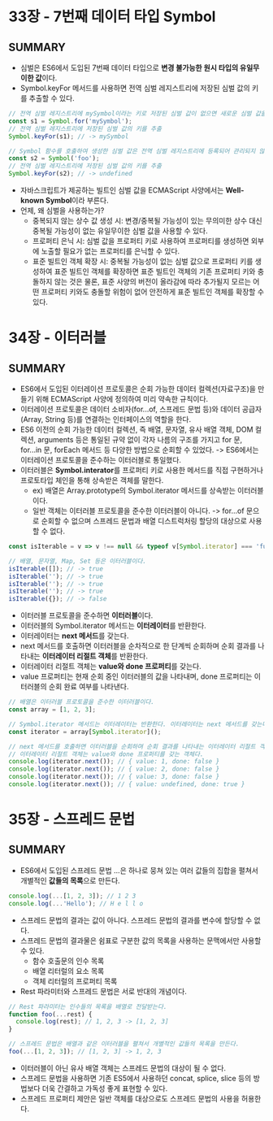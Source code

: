# 33장 - 7번째 데이터 타입 Symbol
## SUMMARY
- 심벌은 ES6에서 도입된 7번째 데이터 타입으로 **변경 불가능한 원시 타입의 유일무이한 값**이다.
- Symbol.keyFor 메서드를 사용하면 전역 심벌 레지스트리에 저장된 심벌 값의 키를 추출할 수 있다.

```javascript
// 전역 심벌 레지스트리에 mySymbol이라는 키로 저장된 심벌 값이 없으면 새로운 심벌 값을 생성
const s1 = Symbol.for('mySymbol');
// 전역 심벌 레지스트리에 저장된 심벌 값의 키를 추출
Symbol.keyFor(s1); // -> mySymbol

// Symbol 함수를 호출하여 생성한 심벌 값은 전역 심벌 레지스트리에 등록되어 관리되지 않는다.
const s2 = Symbol('foo');
// 전역 심벌 레지스트리에 저장된 심벌 값의 키를 추출
Symbol.keyFor(s2); // -> undefined
```

- 자바스크립트가 제공하는 빌트인 심벌 값을 ECMAScript 사양에서는 **Well-known Symbol**이라 부른다.
- 언제, 왜 심벌을 사용하는가?
  - 중복되지 않는 상수 값 생성 시: 변경/중복될 가능성이 있는 무의미한 상수 대신 중복될 가능성이 없는 유일무이한 심벌 값을 사용할 수 있다.
  - 프로퍼티 은닉 시: 심벌 값을 프로퍼티 키로 사용하여 프로퍼티를 생성하면 외부에 노출할 필요가 없는 프로퍼티를 은닉할 수 있다.
  - 표준 빌트인 객체 확장 시: 중복될 가능성이 없는 심벌 값으로 프로퍼티 키를 생성하여 표준 빌트인 객체를 확장하면 표준 빌트인 객체의 기존 프로퍼티 키와 충돌하지 않는 것은 물론, 표준 사양의 버전이 올라감에 따라 추가될지 모르는 어떤 프로퍼티 키와도 충돌할 위험이 없어 안전하게 표준 빌트인 객체를 확장할 수 있다.

# 34장 - 이터러블
## SUMMARY
- ES6에서 도입된 이터레이션 프로토콜은 순회 가능한 데이터 컬렉션(자료구조)을 만들기 위해 ECMAScript 사양에 정의하여 미리 약속한 규칙이다.
- 이터레이션 프로토콜은 데이터 소비자(for...of, 스프레드 문법 등)와 데이터 공급자(Array, String 등)를 연결하는 인터페이스의 역할을 한다.
- ES6 이전의 순회 가능한 데이터 컬렉션, 즉 배열, 문자열, 유사 배열 객체, DOM 컬렉션, arguments 등은 통일된 규약 없이 각자 나름의 구조를 가지고 for 문, for...in 문, forEach 메서드 등 다양한 방법으로 순회할 수 있었다. -> ES6에서는 이터레이션 프로토콜을 준수하는 이터러블로 통일했다.
- 이터러블은 **Symbol.interator**를 프로퍼티 키로 사용한 메서드를 직접 구현하거나 프로토타입 체인을 통해 상속받은 객체를 말한다.
  - ex) 배열은 Array.prototype의 Symbol.iterator 메서드를 상속받는 이터러블이다.
  - 일반 객체는 이터러블 프로토콜을 준수한 이터러블이 아니다. -> for...of 문으로 순회할 수 없으며 스프레드 문법과 배열 디스트럭처링 할당의 대상으로 사용할 수 없다.

```javascript
const isIterable = v => v !== null && typeof v[Symbol.iterator] === 'function';

// 배열, 문자열, Map, Set 등은 이터러블이다.
isIterable([]); // -> true
isIterable(''); // -> true
isIterable(''); // -> true
isIterable(''); // -> true
isIterable({}); // -> false
```

- 이터러블 프로토콜을 준수하면 **이터러블**이다.
- 이터러블의 Symbol.iterator 메서드는 **이터레이터**를 반환한다.
- 이터레이터는 **next 메서드**를 갖는다.
- next 메서드를 호출하면 이터러블을 순차적으로 한 단계씩 순회하며 순회 결과를 나타내는 **이터레이터 리절트 객체**를 반환한다.
- 이터레이터 리절트 객체는 **value와 done 프로퍼티**를 갖는다.
- value 프로퍼티는 현재 순회 중인 이터러블의 값을 나타내며, done 프로퍼티는 이터러블의 순회 완료 여부를 나타낸다.

```javascript
// 배열은 이터러블 프로토콜을 준수한 이터러블이다.
const array = [1, 2, 3];

// Symbol.iterator 메서드는 이터레이터는 반환한다. 이터레이터는 next 메서드를 갖는다.
const iterator = array[Symbol.iterator]();

// next 메서드를 호출하면 이터러블을 순회하며 순회 결과를 나타내는 이터레이터 리절트 객체를 반환한다.
// 이터레이터 리절트 객체는 value와 done 프로퍼티를 갖는 객체다.
console.log(iterator.next()); // { value: 1, done: false }
console.log(iterator.next()); // { value: 2, done: false }
console.log(iterator.next()); // { value: 3, done: false }
console.log(iterator.next()); // { value: undefined, done: true }
```

# 35장 - 스프레드 문법
## SUMMARY
- ES6에서 도입된 스프레드 문법 ...은 하나로 뭉쳐 있는 여러 값들의 집합을 펼쳐서 개별적인 **값들의 목록**으로 만든다.

```javascript
console.log(...[1, 2, 3]); // 1 2 3
console.log(...'Hello'); // H e l l o
```

- 스프레드 문법의 결과는 값이 아니다. 스프레드 문법의 결과를 변수에 할당할 수 없다.
- 스프레드 문법의 결과물은 쉼표로 구분한 값의 목록을 사용하는 문맥에서만 사용할 수 있다.
  - 함수 호출문의 인수 목록
  - 배열 리터럴의 요소 목록
  - 객체 리터럴의 프로퍼티 목록
- Rest 파라미터와 스프레드 문법은 서로 반대의 개념이다.

```javascript
// Rest 파라미터는 인수들의 목록을 배열로 전달받는다.
function foo(...rest) {
  console.log(rest); // 1, 2, 3 -> [1, 2, 3]
}

// 스프레드 문법은 배열과 같은 이터러블을 펼쳐서 개별적인 값들의 목록을 만든다.
foo(...[1, 2, 3]); // [1, 2, 3] -> 1, 2, 3
```

- 이터러블이 아닌 유사 배열 객체는 스프레드 문법의 대상이 될 수 없다.
- 스프레드 문법을 사용하면 기존 ES5에서 사용하던 concat, splice, slice 등의 방법보다 더욱 간결하고 가독성 좋게 표현할 수 있다.
- 스프레드 프로퍼티 제안은 일반 객체를 대상으로도 스프레드 문법의 사용을 허용한다. 


